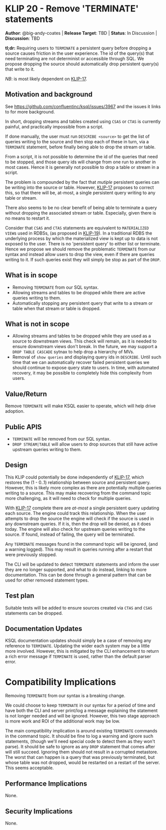 # KLIP 20 - Remove 'TERMINATE' statements

**Author**: @big-andy-coates | 
**Release Target**: TBD | 
**Status**: In Discussion | 
**Discussion**: TBD

**tl;dr:** 
Requiring users to `TERMINATE` a persistent query before dropping a source causes friction in the 
user experience. The id of the query(s) that need terminating are not determinist or accessible 
through SQL. We propose dropping the source should automatically drop persistent query(s) that write
to it.

*NB*: is most likely dependent on [KLIP-17][17].

## Motivation and background

See https://github.com/confluentinc/ksql/issues/3967 and the issues it links to for more background.

In short, dropping streams and tables created using `CSAS` or `CTAS` is currently painful, and 
practically impossible from a script. 

If done manually, the user must run `DESCRIBE <source>` to get the list of queries writing to the 
source and then stop each of these in turn, via a `TERMINATE` statement, before finally being able 
to drop the stream or table. 

From a script, it is not possible to determine the id of the queries that need to be stopped, and 
those query ids will change from one run to another in most cases. Hence it is generally not 
possible to drop a table or stream in a script.

The problem is compounded by the fact that _mutiple_ persistent queries can be writing into the
source or table.  However, [KLIP-17][17] proposes to correct this, so that there
will be, at-most, a single persistent query writing to any table or stream.

There also seems to be no clear benefit of being able to terminate a query without dropping the 
associated stream or table. Especially, given there is no means to restart it.

Consider that `CSAS` and `CTAS` statements are equivalent to `MATERIALIZED VIEW`s used in RDBSs, 
(as proposed in [KLIP-19][19]). In a traditional RDBS the underlying
process by which the materialized view is kept up to data is not exposed to the user.  There is
no 'persistent query' to either list or terminate. Hence we propose we should remove the 
problematic `TERMINATE` from our syntax and instead allow users to drop the view, even if there 
are queries writing to it. If such queries exist they will simply be stop as part of the `DROP`.   

## What is in scope

* Removing `TERMINATE` from our SQL syntax.
* Allowing streams and tables to be dropped while there are active queries writing to them.
* Automatically stopping any persistent query that write to a stream or table when that stream or table is dropped.

## What is not in scope

* Allowing streams and tables to be dropped while they are used as a source to downstream views. 
This check will remain, as it is needed to ensure downstream views don't break. 
In the future, we may support a `DROP TABLE CASCADE` sytnax to help drop a hierarchy of MVs.
* Removal of `show queries` and displaying query ids in `DESCRIBE`. Until such time that we can automatically 
recover failed persistent queries we should continue to expose query state to users.
In time, with automated recovery, it may be possible to completely hide this complexity from users.

## Value/Return

Remove `TERMINATE` will make KSQL easier to operate, which will help drive adoption.

## Public APIS

* `TERMINATE` will be removed from our SQL syntax.
* `DROP STREAM|TABLE` will allow users to drop sources that still have active upstream queries writing to them.


## Design

This KLIP could potentially be done independently of [KLIP-17][17], which restores
the (1 - 0..1) relationship between source and persistent query. However, this is likely more complex 
as there are potentially multiple queries writing to a source. This may make recovering from the 
command topic more challenging, as it will need to check for multiple queries. 

With [KLIP-17][17] complete there are _at-most_ a single persistent query updating each
source. The engine could track this relationship. When the user attempts to drop the source the engine will 
check if the source is used in any downstream queries. If it is, then the drop will be denied, as it does today. 
The engine will also check for upstream queries writing to the source. If found, instead of failing, 
the query will be terminated.

Any `TERMINATE` messages found in the command topic will be ignored, (and a warning logged). This may 
result in queries running after a restart that were previously stopped. 

The CLI will be updated to detect `TERMINATE` statements and inform the user they are no longer supported,
and what to do instead, linking to more documentation. This can be done through a general pattern that can 
be used for other removed statement types.  

## Test plan

Suitable tests will be added to ensure sources created via `CTAS` and `CSAS` statements can be dropped. 

## Documentation Updates

KSQL documentation updates should simply be a case of removing any reference to `TERMINATE`.  Updating the wider
each system may be a little more involved. However, this is mitigated by the CLI enhancement to return a rich
error message if `TERMINATE` is used, rather than the default parser error. 

# Compatibility Implications

Removing `TERMINATE` from our syntax is a breaking change.

We could choose to keep `TERMINATE` in our syntax for a period of time and have both the CLI and server
print/log a message explaining the statement is not longer needed and will be ignored. However, this two
stage approach is more work and ROI of the additional work may be low.

The main compatibility implication is around existing `TERMINATE` commands in the command topic. 
It should be fine to log a warning and ignore such statements, (though we'll need special code to 
detect them as they won't parse).  It should be safe to ignore as any `DROP` statement that comes 
after will still succeed. Ignoring them should not result in a corrupted metastore. The worst that
can happen is a query that was previously terminated, but whose table was not dropped, would be
restarted on a restart of the server. This seems acceptable.

## Performance Implications

None.

## Security Implications

None.

[17]: https://github.com/confluentinc/ksql/pull/4125
[19]: https://github.com/confluentinc/ksql/pull/4177